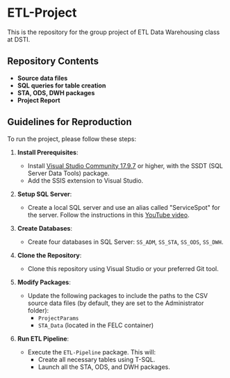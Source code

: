 # ETL-Project
This is the repository for the group project of ETL Data Warehousing class at DSTI.
## Repository Contents

- **Source data files**
- **SQL queries for table creation**
- **STA, ODS, DWH packages**
- **Project Report**

## Guidelines for Reproduction

To run the project, please follow these steps:

1. **Install Prerequisites**:
    - Install [Visual Studio Community 17.9.7](https://visualstudio.microsoft.com/vs/community/) or higher, with the SSDT (SQL Server Data Tools) package.
    - Add the SSIS extension to Visual Studio.

2. **Setup SQL Server**:
    - Create a local SQL server and use an alias called "ServiceSpot" for the server. Follow the instructions in this [YouTube video](https://www.youtube.com/watch?v=PaRFj-uzLhc&ab_channel=AllTech).

3. **Create Databases**:
    - Create four databases in SQL Server: `SS_ADM`, `SS_STA`, `SS_ODS`, `SS_DWH`.

4. **Clone the Repository**:
    - Clone this repository using Visual Studio or your preferred Git tool.

5. **Modify Packages**:
    - Update the following packages to include the paths to the CSV source data files (by default, they are set to the Administrator folder):
        - `ProjectParams`
        - `STA_Data` (located in the FELC container)

6. **Run ETL Pipeline**:
    - Execute the `ETL-Pipeline` package. This will:
        - Create all necessary tables using T-SQL.
        - Launch all the STA, ODS, and DWH packages.
